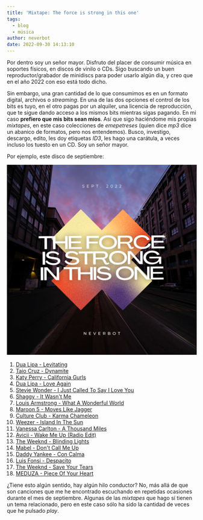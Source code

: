 ```yaml
---
title: 'Mixtape: The force is strong in this one'
tags:
  - blog
  - música
author: neverbot
date: 2022-09-30 14:13:10
---
```


Por dentro soy un señor mayor. Disfruto del placer de consumir música en soportes físicos, en discos de vinilo o CDs. Sigo buscando un buen reproductor/grabador de minidiscs para poder usarlo algún día, y creo que en el año 2022 con eso está todo dicho.

Sin embargo, una gran cantidad de lo que consumimos es en un formato digital, archivos o *streaming*. En una de las dos opciones el control de los bits es tuyo, en el otro pagas por un alquiler, una licencia de reproducción, que te sigue dando acceso a los mismos bits mientras sigas pagando. En mi caso **prefiero que mis bits sean míos**. Así que sigo haciéndome mis propias *mixtapes*, en este caso colecciones de *emepetreses* (quien dice *mp3* dice un abanico de formatos, pero nos entendemos). Busco, investigo, descargo, edito, les doy etiquetas *ID3*, les hago una carátula, a veces incluso los tuesto en un CD. Soy un señor mayor. 

Por ejemplo, este disco de septiembre:

![cover](./mixtape-the-force-is-strong-in-this-one/cover.png)

01. [Dua Lipa - Levitating](https://www.youtube.com/watch?v=TUVcZfQe-Kw)
02. [Taio Cruz - Dynamite](https://www.youtube.com/watch?v=Vysgv7qVYTo)
03. [Katy Perry - California Gurls](https://www.youtube.com/watch?v=F57P9C4SAW4)
04. [Dua Lipa - Love Again](https://www.youtube.com/watch?v=BC19kwABFwc)
05. [Stevie Wonder - I Just Called To Say I Love You](https://www.youtube.com/watch?v=1bGOgY1CmiU)
06. [Shaggy - It Wasn't Me](https://www.youtube.com/watch?v=T_x6QmuJdms)
07. [Louis Armstrong - What A Wonderful World](https://www.youtube.com/watch?v=rBrd_3VMC3c)
08. [Maroon 5 - Moves Like Jagger](https://www.youtube.com/watch?v=suRsxpoAc5w)
09. [Culture Club - Karma Chameleon](https://www.youtube.com/watch?v=JmcA9LIIXWw)
10. [Weezer - Island In The Sun](https://www.youtube.com/watch?v=erG5rgNYSdk)
11. [Vanessa Carlton - A Thousand Miles](https://www.youtube.com/watch?v=Cwkej79U3ek)
12. [Avicii - Wake Me Up (Radio Edit)](https://www.youtube.com/watch?v=CBsJGk6upDc)
13. [The Weeknd - Blinding Lights](https://www.youtube.com/watch?v=4NRXx6U8ABQ)
14. [Mabel - Don't Call Me Up](https://www.youtube.com/watch?v=9TQKyDD9Yig)
15. [Daddy Yankee - Con Calma](https://www.youtube.com/watch?v=DiItGE3eAyQ)
17. [Luis Fonsi - Despacito](https://www.youtube.com/watch?v=kJQP7kiw5Fk)
18. [The Weeknd - Save Your Tears](https://www.youtube.com/watch?v=XXYlFuWEuKI)
19. [MEDUZA - Piece Of Your Heart](https://www.youtube.com/watch?v=KWjV25q34Hw)

¿Tiene esto algún sentido, hay algún hilo conductor? No, más allá de que son canciones que me he encontrado escuchando en repetidas ocasiones durante el mes de septiembre. Algunas de las *mixtapes* que hago sí tienen un tema relacionado, pero en este caso sólo ha sido la cantidad de veces que he pulsado *play*.